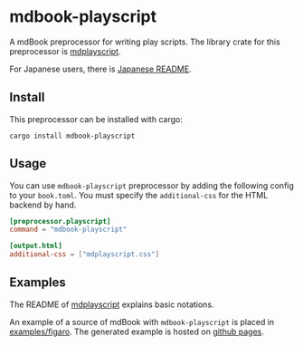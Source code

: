 # mdbook-playscript

A mdBook preprocessor for writing play scripts.
The library crate for this preprocessor is [mdplayscript](https://crates.io/crates/mdplayscript).

For Japanese users, there is [Japanese README](./README_ja.md).

## Install

This preprocessor can be installed with cargo:

```
cargo install mdbook-playscript
```

## Usage

You can use `mdbook-playscript` preprocessor by adding the following config to your `book.toml`.
You must specify the `additional-css` for the HTML backend by hand.

```toml
[preprocessor.playscript]
command = "mdbook-playscript"

[output.html]
additional-css = ["mdplayscript.css"]
```

## Examples

The README of [mdplayscript](https://crates.io/crates/mdplayscript) explains basic notations.

An example of a source of mdBook with `mdbook-playscript` is placed in [examples/figaro](examples/figaro).
The generated example is hosted on [github pages](https://shotarotsuji.github.io/mdbook-playscript/figaro/).
